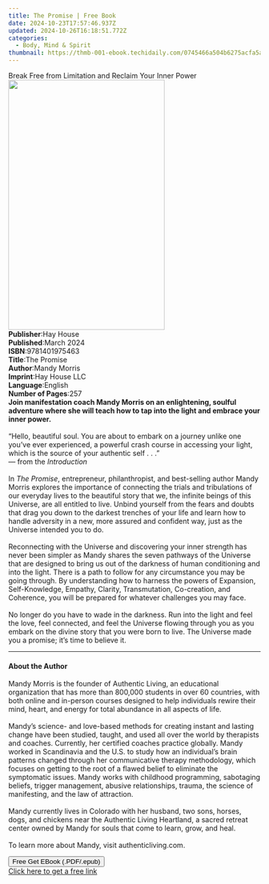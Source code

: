 ```yaml
---
title: The Promise | Free Book
date: 2024-10-23T17:57:46.937Z
updated: 2024-10-26T16:18:51.772Z
categories:
  - Body, Mind & Spirit
thumbnail: https://thmb-001-ebook.techidaily.com/0745466a504b6275acfa5af5691ecbc31d7f2825a6765f1becbc1dac553620bc.jpg
---
```

<main id="book-container">
  <div class="flex flex-col">
    <div class="book-brief flex-1 py-6 px-4 sm:p-6 md:py-10 md:px-8">
      <!-- brief-->
      <div class="book-brief-main">
        Break Free from Limitation and Reclaim Your Inner Power
      </div>
    </div>
    <div
      class="book-meta-info flex-1 grid gap-4 col-start-1 col-end-3 row-start-1 sm:mb-6 sm:grid-cols-4 lg:gap-6 lg:col-start-2 lg:row-end-6 lg:row-span-6 lg:mb-0"
    >
      <div
        class="book-meta-info-left place-content-center mt-4 p-4 text-sm leading-6 col-start-2 col-span-2 dark:text-slate-400"
      >
        <img
          class="w-full h-500 object-cover rounded-lg sm:h-255 sm:col-span-2 lg:col-span-full"
          src="https://img-001-ebook.techidaily.com/7efd850bee50168760c9815d0dc3c9689da25660b8c17a43bd17b7ecdd28f61d.jpg"
          alt=""
          width="312"
          height="500"
        />
      </div>
      <div
        class="book-meta-info-right mt-2 col-start-1 row-start-2 col-span-3 self-center"
      >
        <!-- meta data  -->
        <div class="flex flex-col px-4 md:px-8">
          <div class="flex-1">
            <strong>Publisher</strong>:<span class="px-2">Hay House</span>
          </div>
          <div class="flex-1">
            <strong>Published</strong>:<span class="px-2">March 2024</span>
          </div>
          <div class="flex-1">
            <strong>ISBN</strong>:<span class="px-2">9781401975463</span>
          </div>
          <div class="flex-1">
            <strong>Title</strong>:<span class="px-2">The Promise</span>
          </div>
          <div class="flex-1">
            <strong>Author</strong>:<span class="px-2">Mandy Morris</span>
          </div>
          <div class="flex-1">
            <strong>Imprint</strong>:<span class="px-2">Hay House LLC</span>
          </div>
          <div class="flex-1">
            <strong>Language</strong>:<span class="px-2">English</span>
          </div>
          <div class="flex-1">
            <strong>Number of Pages</strong>:<span class="px-2">257</span>
          </div>
        </div>
      </div>
    </div>
    <div class="book-description flex-1 py-6 px-4 sm:p-6 md:py-10 md:px-8">
      <div class="book-description-main">
        <div accordion-content="" id="description">
          <b
            >Join manifestation coach Mandy Morris on an enlightening, soulful
            adventure where she will teach how to tap into the light and embrace
            your inner power.</b
          ><br /><br />“Hello, beautiful soul. You are about to embark on a
          journey unlike one you’ve ever experienced, a powerful crash course in
          accessing your light, which is the source of your authentic self . .
          .”&nbsp;<br />— from the <i>Introduction</i><br /><br />In
          <i>The Promise</i>, entrepreneur, philanthropist, and best-selling
          author Mandy Morris explores the importance of connecting the trials
          and tribulations of our everyday lives to the beautiful story that we,
          the infinite beings of this Universe, are all entitled to live. Unbind
          yourself from the fears and doubts that drag you down to the darkest
          trenches of your life and learn how to handle adversity in a new, more
          assured and confident way, just as the Universe intended you to do.<br /><br />Reconnecting
          with the Universe and discovering your inner strength has never been
          simpler as Mandy shares the seven pathways of the Universe that are
          designed to bring us out of the darkness of human conditioning and
          into the light. There is a path to follow for any circumstance you may
          be going through. By understanding how to harness the powers of
          Expansion, Self-Knowledge, Empathy, Clarity, Transmutation,
          Co-creation, and Coherence, you will be prepared for whatever
          challenges you may face.<br /><br />No longer do you have to wade in
          the darkness. Run into the light and feel the love, feel connected,
          and feel the Universe flowing through you as you embark on the divine
          story that you were born to live. The Universe made you a promise;
          it’s time to believe it.
        </div>
        <div class="accordion-fader"></div>
      </div>
    </div>
    <div class="book-excerpts flex-1 py-6 px-4 sm:p-6 md:py-10 md:px-8">
      <!-- excerpts-->
      <div class="book-excerpts-main">
        <hr />
        <h4 class="placeholder placeholder-heading">
          <span>About the Author</span>
        </h4>
        <p>
          Mandy Morris is the founder of Authentic Living, an educational
          organization that has more than 800,000 students in over 60 countries,
          with both online and in-person courses designed to help individuals
          rewire their mind, heart, and energy for total abundance in all
          aspects of life.<br /><br />Mandy’s science- and love-based methods
          for creating instant and lasting change have been studied, taught, and
          used all over the world by therapists and coaches. Currently, her
          certified coaches practice globally. Mandy worked in Scandinavia and
          the U.S. to study how an individual’s brain patterns changed through
          her communicative therapy methodology, which focuses on getting to the
          root of a flawed belief to eliminate the symptomatic issues. Mandy
          works with childhood programming, sabotaging beliefs, trigger
          management, abusive relationships, trauma, the science of manifesting,
          and the law of attraction.<br /><br />Mandy currently lives in
          Colorado with her husband, two sons, horses, dogs, and chickens near
          the Authentic Living Heartland, a sacred retreat center owned by Mandy
          for souls that come to learn, grow, and heal.<br /><br />To learn more
          about Mandy, visit authenticliving.com.
        </p>
      </div>
    </div>
    <div
      class="book-about-author flex-1 py-6 px-4 sm:p-6 md:py-10 md:px-8"
    ></div>
    <div class="book-free-get flex-1 py-6 px-4 sm:p-6 md:py-10 md:px-8">
      <button
        id="btn-free-get"
        class="bg-blue-500 hover:bg-blue-700 text-white font-bold py-2 px-4 rounded"
      >
        Free Get EBook (.PDF/.epub)
      </button>
      <div id="countdown-display" class="px-2 text-lg mt-2"></div>
      <a
        id="free-link"
        class="hidden bg-blue-500 hover:bg-blue-700 text-white font-bold py-2 px-4 rounded"
        href="https://www.ebooks.com/en-us/book/210905810/the-promise/mandy-morris/"
        target="_blank"
        >Click here to get a free link</a
      >
    </div>
    <script>
      let countdownTime = 0;
      let countdownInterval = null;
      document
        .getElementById('btn-free-get')
        .addEventListener('click', startCountdown);
      function startCountdown() {
        countdownTime = new Date().getTime() + 60000 * 3;
        countdownInterval = setInterval(updateCountdown, 1000);
        document.getElementById('btn-free-get').disabled = true;
        document
          .getElementById('btn-free-get')
          .classList.add('bg-gray-500', 'cursor-not-allowed');
      }
      function updateCountdown() {
        let currentTime = new Date().getTime();
        let timeLeft = countdownTime - currentTime;
        let secondsLeft = Math.floor(timeLeft / 1000);
        document.getElementById('countdown-display').innerHTML =
          `Remaining time: ${secondsLeft} seconds.`;
        if (secondsLeft <= 0) {
          clearInterval(countdownInterval);
          document.getElementById('btn-free-get').classList.add('hidden');
          document.getElementById('free-link').classList.remove('hidden');
          document.getElementById('countdown-display').innerHTML = '';
        }
      }
    </script>
  </div>
</main>

<ins class="adsbygoogle"
      style="display:block"
      data-ad-client="ca-pub-7571918770474297"
      data-ad-slot="8358498916"
      data-ad-format="auto"
      data-full-width-responsive="true"></ins>
    